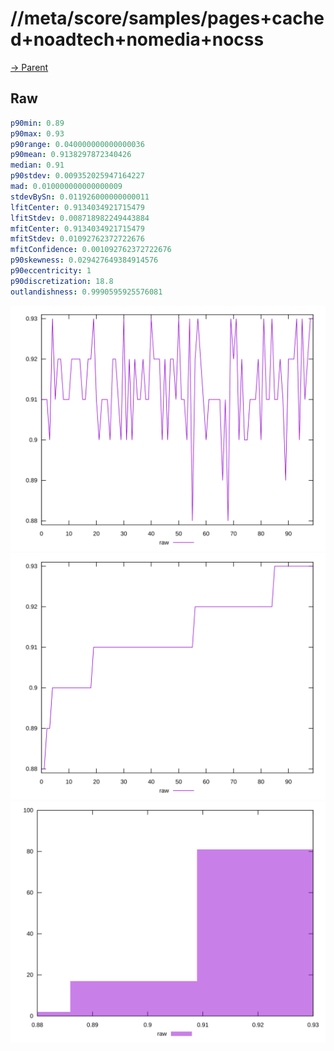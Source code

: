 
# //meta/score/samples/pages+cached+noadtech+nomedia+nocss

[→ Parent](../..)


## Raw


```yaml
p90min: 0.89
p90max: 0.93
p90range: 0.040000000000000036
p90mean: 0.9138297872340426
median: 0.91
p90stdev: 0.009352025947164227
mad: 0.010000000000000009
stdevBySn: 0.011926000000000011
lfitCenter: 0.9134034921715479
lfitStdev: 0.008718982249443884
mfitCenter: 0.9134034921715479
mfitStdev: 0.01092762372722676
mfitConfidence: 0.001092762372722676
p90skewness: 0.029427649384914576
p90eccentricity: 1
p90discretization: 18.8
outlandishness: 0.9990595925576081

```

![PLOT: raw-values](./raw/values.svg)![PLOT: raw-sorted](./raw/sorted.svg)![PLOT: raw-histogram](./raw/histogram.svg)